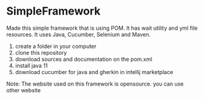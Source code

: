 # SimpleFramework
Made this simple framework that is using POM. It has wait utility and yml file resources. It uses Java, Cucumber, Selenium and Maven.



1. create a folder in your computer
2. clone this repository
3. download sources and documentation on the pom.xml
4. install java 11 
5. download cucumber for java and gherkin in intellij marketplace


Note:
The website used on this framework is opensource. you can use other website
